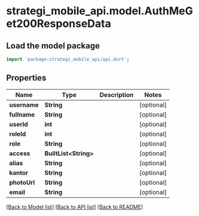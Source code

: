 # strategi_mobile_api.model.AuthMeGet200ResponseData

## Load the model package
```dart
import 'package:strategi_mobile_api/api.dart';
```

## Properties
Name | Type | Description | Notes
------------ | ------------- | ------------- | -------------
**username** | **String** |  | [optional] 
**fullname** | **String** |  | [optional] 
**userId** | **int** |  | [optional] 
**roleId** | **int** |  | [optional] 
**role** | **String** |  | [optional] 
**access** | **BuiltList&lt;String&gt;** |  | [optional] 
**alias** | **String** |  | [optional] 
**kantor** | **String** |  | [optional] 
**photoUrl** | **String** |  | [optional] 
**email** | **String** |  | [optional] 

[[Back to Model list]](../README.md#documentation-for-models) [[Back to API list]](../README.md#documentation-for-api-endpoints) [[Back to README]](../README.md)


